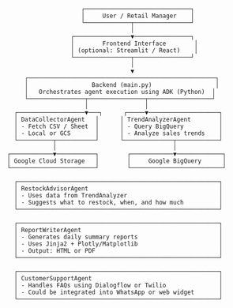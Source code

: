                               ┌──────────────────────────────┐
                              │     User / Retail Manager    │
                              └─────────────┬────────────────┘
                                            │
                           ┌────────────────▼────────────────┐
                           │        Frontend Interface        │
                           │ (optional: Streamlit / React)    │
                           └────────────────┬────────────────┘
                                            │
                                            ▼
              ┌─────────────────────────────────────────────────────┐
              │                  Backend (main.py)                  │
              │   Orchestrates agent execution using ADK (Python)  │
              └────────────────┬────────────────┬──────────────────┘
                               │                │
           ┌───────────────────▼───┐      ┌─────▼────────────────────┐
           │ DataCollectorAgent   │      │ TrendAnalyzerAgent        │
           │ - Fetch CSV / Sheet  │      │ - Query BigQuery          │
           │ - Local or GCS       │      │ - Analyze sales trends    │
           └──────────┬───────────┘      └──────────────┬────────────┘
                      │                                 │
         ┌────────────▼───────────┐        ┌────────────▼─────────────┐
         │ Google Cloud Storage   │        │     Google BigQuery      │
         └────────────────────────┘        └──────────────────────────┘

           ┌─────────────────────────────────────────────────────────┐
           │ RestockAdvisorAgent                                     │
           │ - Uses data from TrendAnalyzer                          │
           │ - Suggests what to restock, when, and how much          │
           └─────────────────────────────────────────────────────────┘

           ┌─────────────────────────────────────────────────────────┐
           │ ReportWriterAgent                                       │
           │ - Generates daily summary reports                       │
           │ - Uses Jinja2 + Plotly/Matplotlib                       │
           │ - Output: HTML or PDF                                   │
           └─────────────────────────────────────────────────────────┘

           ┌─────────────────────────────────────────────────────────┐
           │ CustomerSupportAgent                                    │
           │ - Handles FAQs using Dialogflow or Twilio               │
           │ - Could be integrated into WhatsApp or web widget       │
           └─────────────────────────────────────────────────────────┘

